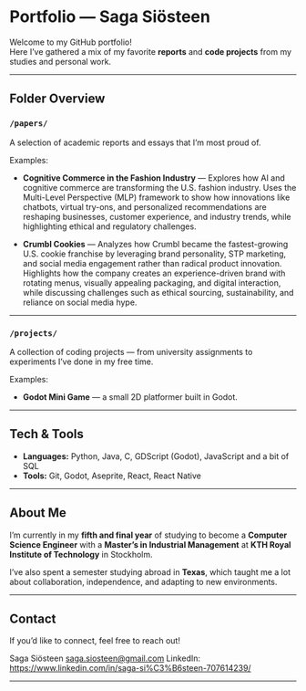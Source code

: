 # Portfolio — Saga Siösteen

Welcome to my GitHub portfolio!  
Here I’ve gathered a mix of my favorite **reports** and **code projects** from my studies and personal work.  

---

## Folder Overview

### `/papers/`
A selection of academic reports and essays that I’m most proud of.  

Examples:
- **Cognitive Commerce in the Fashion Industry** — Explores how AI and cognitive commerce are transforming the U.S. fashion industry. Uses the Multi-Level Perspective (MLP) framework to show how innovations like chatbots, virtual try-ons, and personalized recommendations are reshaping businesses, customer experience, and industry trends, while highlighting ethical and regulatory challenges.

- **Crumbl Cookies** — Analyzes how Crumbl became the fastest-growing U.S. cookie franchise by leveraging brand personality, STP marketing, and social media engagement rather than radical product innovation. Highlights how the company creates an experience-driven brand with rotating menus, visually appealing packaging, and digital interaction, while discussing challenges such as ethical sourcing, sustainability, and reliance on social media hype.

---

### `/projects/`
A collection of coding projects — from university assignments to experiments I’ve done in my free time.

Examples:
- **Godot Mini Game** — a small 2D platformer built in Godot.  

---

## Tech & Tools
- **Languages:** Python, Java, C, GDScript (Godot), JavaScript and a bit of SQL
- **Tools:** Git, Godot, Aseprite, React, React Native

---

## About Me
I’m currently in my **fifth and final year** of studying to become a **Computer Science Engineer** with a **Master’s in Industrial Management** at **KTH Royal Institute of Technology** in Stockholm.

I’ve also spent a semester studying abroad in **Texas**, which taught me a lot about collaboration, independence, and adapting to new environments.

---

## Contact
If you’d like to connect, feel free to reach out!

Saga Siösteen
saga.siosteen@gmail.com
LinkedIn: https://www.linkedin.com/in/saga-si%C3%B6steen-707614239/  

---


